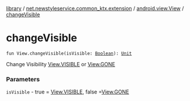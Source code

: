 [library](../../index.md) / [net.newstyleservice.common_ktx.extension](../index.md) / [android.view.View](index.md) / [changeVisible](./change-visible.md)

# changeVisible

`fun View.changeVisible(isVisible: `[`Boolean`](https://kotlinlang.org/api/latest/jvm/stdlib/kotlin/-boolean/index.html)`): `[`Unit`](https://kotlinlang.org/api/latest/jvm/stdlib/kotlin/-unit/index.html)

Change Visibility [View.VISIBLE](#) or [View.GONE](#)

### Parameters

`isVisible` - true = [View.VISIBLE](#), false =[View.GONE](#)